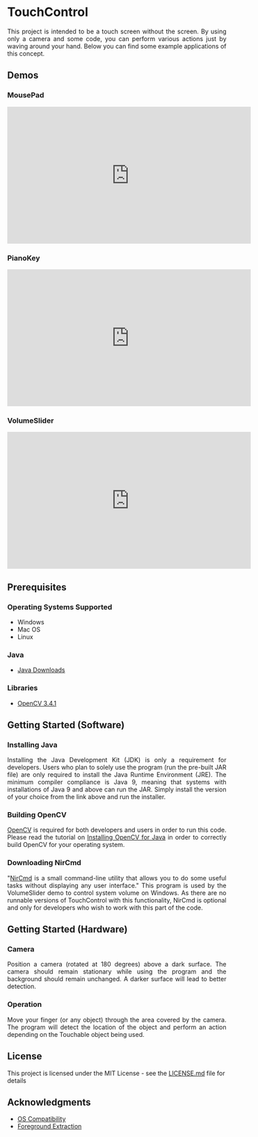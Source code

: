 # TouchControl
<p align="justify">
This project is intended to be a touch screen without the screen. By using only a camera and some code, you can perform various actions just by waving around your hand. Below you can find some example applications of this concept.
</p>

## Demos
### MousePad

<iframe width="560" height="315" src="https://www.youtube.com/embed/2-ApniOaKHs?rel=0" frameborder="0" allow="autoplay; encrypted-media" allowfullscreen></iframe>

### PianoKey

<iframe width="560" height="315" src="https://www.youtube.com/embed/-dA1ajjv6EE?rel=0" frameborder="0" allow="autoplay; encrypted-media" allowfullscreen></iframe>

### VolumeSlider

<iframe width="560" height="315" src="https://www.youtube.com/embed/Fd5ODeewL9c?rel=0" frameborder="0" allow="autoplay; encrypted-media" allowfullscreen></iframe>

## Prerequisites

### Operating Systems Supported
* Windows
* Mac OS
* Linux

### Java
* [Java Downloads](http://www.oracle.com/technetwork/java/javase/downloads/index.html)

### Libraries
* [OpenCV 3.4.1](https://opencv.org/releases.html)

## Getting Started (Software)

### Installing Java
<p align="justify">
Installing the Java Development Kit (JDK) is only a requirement for developers. Users who plan to solely use the program (run the pre-built JAR file) are only required to install the Java Runtime Environment (JRE). The minimum compiler compliance is Java 9, meaning that systems with installations of Java 9 and above can run the JAR. Simply install the version of your choice from the link above and run the installer.
</p>

### Building OpenCV
<p align="justify">
<a href="https://opencv.org/">OpenCV</a> is required for both developers and users in order to run this code. Please read the tutorial on <a href="https://github.com/opencv-java/opencv-java-tutorials/blob/master/docs/source/01-installing-opencv-for-java.rst">Installing OpenCV for Java</a> in order to correctly build OpenCV for your operating system.
</p>

### Downloading NirCmd
<p align="justify">
"<a href="http://www.nirsoft.net/utils/nircmd.html">NirCmd</a> is a small command-line utility that allows you to do some useful tasks without displaying any user interface." This program is used by the VolumeSlider demo to control system volume on Windows. As there are no runnable versions of TouchControl with this functionality, NirCmd is optional and only for developers who wish to work with this part of the code.
</p>

## Getting Started (Hardware)

### Camera
<p align="justify">
Position a camera (rotated at 180 degrees) above a dark surface. The camera should remain stationary while using the program and the background should remain unchanged. A darker surface will lead to better detection.
</p>

### Operation
<p align="justify">
Move your finger (or any object) through the area covered by the camera. The program will detect the location of the object and perform an action depending on the Touchable object being used.
</p>

## License
This project is licensed under the MIT License - see the [LICENSE.md](LICENSE.md) file for details

## Acknowledgments
* [OS Compatibility](https://stackoverflow.com/a/18780559)
* [Foreground Extraction](https://stackoverflow.com/a/27036614)
